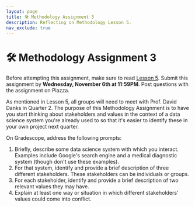 ```yaml
---
layout: page
title: 🛠 Methodology Assignment 3
description: Reflecting on Methodology Lesson 5.
nav_exclude: true
---
```


# 🛠 Methodology Assignment 3

Before attempting this assignment, make sure to read [Lesson 5](https://dsc-capstone.org/2024-25/lessons/05). Submit this assignment  by **Wednesday, November 6th at 11:59PM**. Post questions with the assignment on Piazza.

As mentioned in Lesson 5, all groups will need to meet with Prof. David Danks in Quarter 2. The purpose of this Methodology Assignment is to have you start thinking about stakeholders and values in the context of a data science system you're already used to so that it's easier to identify these in your own project next quarter.

On Gradescope, address the following prompts:

1. Briefly, describe some data science system with which you interact. Examples include Google's search engine and a medical diagnostic system (though don't use these examples).
1. For that system, identify and provide a brief description of three different stakeholders. These stakeholders can be individuals or groups.
1. For each stakeholder, identify and provide a brief description of two relevant values they may have.
1. Explain at least one way or situation in which different stakeholders’ values could come into conflict.
